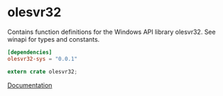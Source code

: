 # olesvr32 #
Contains function definitions for the Windows API library olesvr32. See winapi for types and constants.

```toml
[dependencies]
olesvr32-sys = "0.0.1"
```

```rust
extern crate olesvr32;
```

[Documentation](https://retep998.github.io/doc/olesvr32/)
